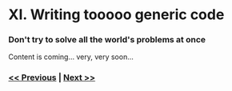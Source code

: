 # XI. Writing tooooo generic code

### Don't try to solve all the world's problems at once

Content is coming... very, very soon...

### [<< Previous](https://dirtydozen.dev/pages/en/magic-strings.html/pages/en/no-inheritance.html) | [Next >>](https://dirtydozen.dev/pages/en/magic-strings.html/pages/en/no-focus-on-clean-code.html)